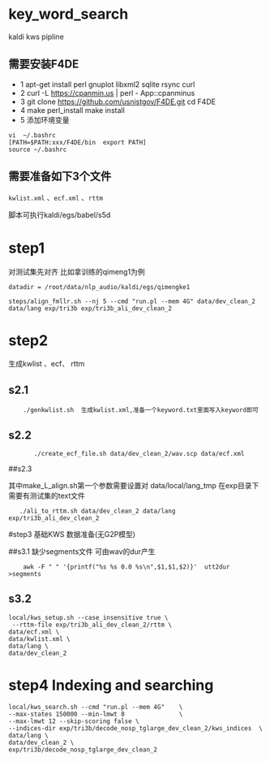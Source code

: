# key\_word\_search
kaldi kws pipline



## 需要安装F4DE   
- 1 apt-get install perl gnuplot libxml2 sqlite rsync curl  
- 2 curl -L https://cpanmin.us | perl -  App::cpanminus  
- 3 git clone https://github.com/usnistgov/F4DE.git  cd F4DE  
- 4 make perl_install  make install    
- 5 添加环境变量  
```
vi  ~/.bashrc  
[PATH=$PATH:xxx/F4DE/bin  export PATH]  
source ~/.bashrc
```   

## 需要准备如下3个文件   
`kwlist.xml` 、`ecf.xml` 、`rttm`
 
脚本可执行kaldi/egs/babel/s5d  
# step1 

对测试集先对齐  比如拿训练的qimeng1为例

```
datadir = /root/data/nlp_audio/kaldi/egs/qimengke1
```

```
steps/align_fmllr.sh --nj 5 --cmd "run.pl --mem 4G" data/dev_clean_2 data/lang exp/tri3b exp/tri3b_ali_dev_clean_2
```
# step2 
生成kwlist 、ecf、 rttm 
## s2.1 
```
    ./genkwlist.sh  生成kwlist.xml,准备一个keyword.txt里面写入keyword即可
```
## s2.2
```
       ./create_ecf_file.sh data/dev_clean_2/wav.scp data/ecf.xml
``` 
##s2.3  

其中make_L_align.sh第一个参数需要设置对 data/local/lang_tmp  在exp目录下需要有测试集的text文件   


```  
   ./ali_to_rttm.sh data/dev_clean_2 data/lang exp/tri3b_ali_dev_clean_2
```
#step3
基础KWS 数据准备(无G2P模型)

##s3.1 
缺少segments文件 可由wav的dur产生  

``` 
    awk -F " " '{printf("%s %s 0.0 %s\n",$1,$1,$2)}'  utt2dur  >segments
```
## s3.2
```
local/kws_setup.sh --case_insensitive true \
 --rttm-file exp/tri3b_ali_dev_clean_2/rttm \
data/ecf.xml \
data/kwlist.xml \
data/lang \
data/dev_clean_2
```

# step4  Indexing and searching  

```
local/kws_search.sh --cmd "run.pl --mem 4G"    \
--max-states 150000 --min-lmwt 8               \ 
--max-lmwt 12 --skip-scoring false \  
--indices-dir exp/tri3b/decode_nosp_tglarge_dev_clean_2/kws_indices  \  
data/lang \  
data/dev_clean_2 \
exp/tri3b/decode_nosp_tglarge_dev_clean_2
```




